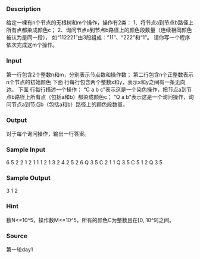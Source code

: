 
### Description
给定一棵有n个节点的无根树和m个操作，操作有2类：
1、将节点a到节点b路径上所有点都染成颜色c；
2、询问节点a到节点b路径上的颜色段数量（连续相同颜色被认为是同一段），
如“112221”由3段组成：“11”、“222”和“1”。
请你写一个程序依次完成这m个操作。
### Input
第一行包含2个整数n和m，分别表示节点数和操作数；
第二行包含n个正整数表示n个节点的初始颜色
下面 行每行包含两个整数x和y，表示x和y之间有一条无向边。
下面 行每行描述一个操作：
“C a b c”表示这是一个染色操作，把节点a到节点b路径上所有点（包括a和b）都染成颜色c；
“Q a b”表示这是一个询问操作，询问节点a到节点b（包括a和b）路径上的颜色段数量。
### Output
对于每个询问操作，输出一行答案。

### Sample Input
6 5
2 2 1 2 1 1
1 2
1 3
2 4
2 5
2 6
Q 3 5
C 2 1 1
Q 3 5
C 5 1 2
Q 3 5
### Sample Output
3
1
2
### Hint
数N<=10^5，操作数M<=10^5，所有的颜色C为整数且在[0, 10^9]之间。
### Source
第一轮day1